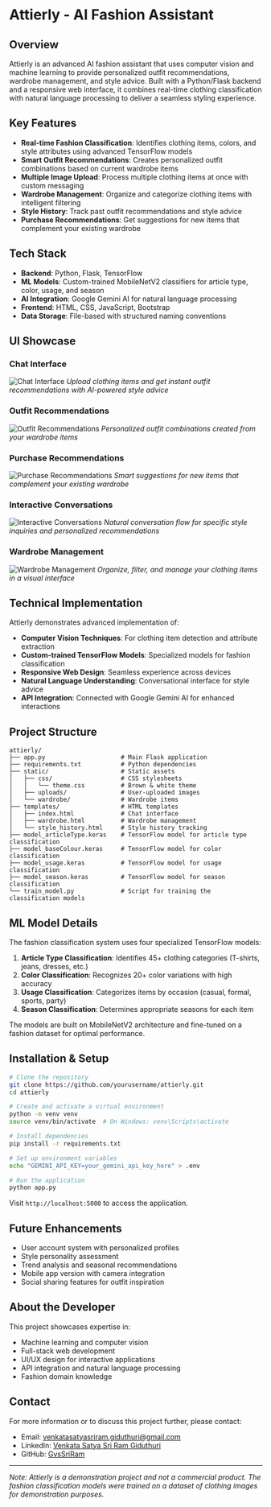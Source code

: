 # Attierly - AI Fashion Assistant

<!-- ![Attierly Logo](demo_screenshots/attierly_header.png) -->

## Overview

Attierly is an advanced AI fashion assistant that uses computer vision and machine learning to provide personalized outfit recommendations, wardrobe management, and style advice. Built with a Python/Flask backend and a responsive web interface, it combines real-time clothing classification with natural language processing to deliver a seamless styling experience.

## Key Features

- **Real-time Fashion Classification**: Identifies clothing items, colors, and style attributes using advanced TensorFlow models
- **Smart Outfit Recommendations**: Creates personalized outfit combinations based on current wardrobe items
- **Multiple Image Upload**: Process multiple clothing items at once with custom messaging
- **Wardrobe Management**: Organize and categorize clothing items with intelligent filtering
- **Style History**: Track past outfit recommendations and style advice
- **Purchase Recommendations**: Get suggestions for new items that complement your existing wardrobe

## Tech Stack

- **Backend**: Python, Flask, TensorFlow
- **ML Models**: Custom-trained MobileNetV2 classifiers for article type, color, usage, and season
- **AI Integration**: Google Gemini AI for natural language processing
- **Frontend**: HTML, CSS, JavaScript, Bootstrap
- **Data Storage**: File-based with structured naming conventions

## UI Showcase

### Chat Interface
![Chat Interface](https://raw.githubusercontent.com/GvsSriRam/Attierly/main/demo_screenshots/chat_image_upload.png)
*Upload clothing items and get instant outfit recommendations with AI-powered style advice*

### Outfit Recommendations
![Outfit Recommendations](https://raw.githubusercontent.com/GvsSriRam/Attierly/main/demo_screenshots/chat_response_1_1.png)
*Personalized outfit combinations created from your wardrobe items*

### Purchase Recommendations
![Purchase Recommendations](https://raw.githubusercontent.com/GvsSriRam/Attierly/main/demo_screenshots/chat_response_1_2.png)
*Smart suggestions for new items that complement your existing wardrobe*

### Interactive Conversations
![Interactive Conversations](https://raw.githubusercontent.com/GvsSriRam/Attierly/main/demo_screenshots/chat_response_2.png)
*Natural conversation flow for specific style inquiries and personalized recommendations*

### Wardrobe Management
![Wardrobe Management](https://raw.githubusercontent.com/GvsSriRam/Attierly/main/demo_screenshots/wardrobe.png)
*Organize, filter, and manage your clothing items in a visual interface*

## Technical Implementation

Attierly demonstrates advanced implementation of:

- **Computer Vision Techniques**: For clothing item detection and attribute extraction
- **Custom-trained TensorFlow Models**: Specialized models for fashion classification
- **Responsive Web Design**: Seamless experience across devices
- **Natural Language Understanding**: Conversational interface for style advice
- **API Integration**: Connected with Google Gemini AI for enhanced interactions

## Project Structure

```
attierly/
├── app.py                     # Main Flask application
├── requirements.txt           # Python dependencies
├── static/                    # Static assets
│   ├── css/                   # CSS stylesheets
│   │   └── theme.css          # Brown & white theme
│   ├── uploads/               # User-uploaded images
│   └── wardrobe/              # Wardrobe items
├── templates/                 # HTML templates
│   ├── index.html             # Chat interface
│   ├── wardrobe.html          # Wardrobe management
│   └── style_history.html     # Style history tracking
├── model_articleType.keras    # TensorFlow model for article type classification
├── model_baseColour.keras     # TensorFlow model for color classification
├── model_usage.keras          # TensorFlow model for usage classification
├── model_season.keras         # TensorFlow model for season classification
└── train_model.py             # Script for training the classification models
```

## ML Model Details

The fashion classification system uses four specialized TensorFlow models:

1. **Article Type Classification**: Identifies 45+ clothing categories (T-shirts, jeans, dresses, etc.)
2. **Color Classification**: Recognizes 20+ color variations with high accuracy
3. **Usage Classification**: Categorizes items by occasion (casual, formal, sports, party)
4. **Season Classification**: Determines appropriate seasons for each item

The models are built on MobileNetV2 architecture and fine-tuned on a fashion dataset for optimal performance.

## Installation & Setup

```bash
# Clone the repository
git clone https://github.com/yourusername/attierly.git
cd attierly

# Create and activate a virtual environment
python -m venv venv
source venv/bin/activate  # On Windows: venv\Scripts\activate

# Install dependencies
pip install -r requirements.txt

# Set up environment variables
echo "GEMINI_API_KEY=your_gemini_api_key_here" > .env

# Run the application
python app.py
```

Visit `http://localhost:5000` to access the application.

## Future Enhancements

- User account system with personalized profiles
- Style personality assessment
- Trend analysis and seasonal recommendations
- Mobile app version with camera integration
- Social sharing features for outfit inspiration

## About the Developer

This project showcases expertise in:
- Machine learning and computer vision
- Full-stack web development
- UI/UX design for interactive applications
- API integration and natural language processing
- Fashion domain knowledge

## Contact

For more information or to discuss this project further, please contact:
- Email: [venkatasatyasriram.giduthuri@gmail.com](mailto:venkatasatyasriram.giduthuri@gmail.com)
- LinkedIn: [Venkata Satya Sri Ram Giduthuri](https://www.linkedin.com/in/sriram-gvs/)
- GitHub: [GvsSriRam](https://github.com/GvsSriRam)

---

*Note: Attierly is a demonstration project and not a commercial product. The fashion classification models were trained on a dataset of clothing images for demonstration purposes.*
